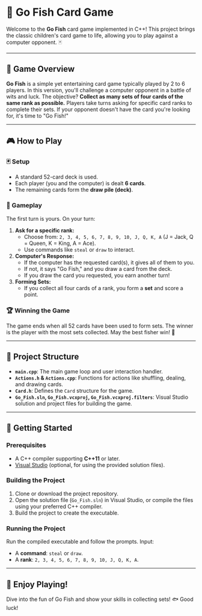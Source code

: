 # 🎣 Go Fish Card Game

Welcome to the **Go Fish** card game implemented in C++! This project brings the classic children's card game to life, allowing you to play against a computer opponent. 🃏

---

## 🌟 Game Overview
**Go Fish** is a simple yet entertaining card game typically played by 2 to 6 players. In this version, you'll challenge a computer opponent in a battle of wits and luck. The objective? **Collect as many sets of four cards of the same rank as possible.** Players take turns asking for specific card ranks to complete their sets. If your opponent doesn't have the card you're looking for, it's time to "Go Fish!"

---

## 🎮 How to Play

### 🃏 Setup
- A standard 52-card deck is used.
- Each player (you and the computer) is dealt **6 cards**.
- The remaining cards form the **draw pile (deck)**.

### 🔄 Gameplay
The first turn is yours. On your turn:
1. **Ask for a specific rank:**
   - Choose from: `2, 3, 4, 5, 6, 7, 8, 9, 10, J, Q, K, A` (J = Jack, Q = Queen, K = King, A = Ace).
   - Use commands like `steal` or `draw` to interact.
2. **Computer's Response:**
   - If the computer has the requested card(s), it gives all of them to you.
   - If not, it says "Go Fish," and you draw a card from the deck.
   - If you draw the card you requested, you earn another turn!
3. **Forming Sets:**
   - If you collect all four cards of a rank, you form a **set** and score a point.

### 🏆 Winning the Game
The game ends when all 52 cards have been used to form sets. The winner is the player with the most sets collected. May the best fisher win! 🎉

---

## 📂 Project Structure

- **`main.cpp`**: The main game loop and user interaction handler.
- **`Actions.h` & `Actions.cpp`**: Functions for actions like shuffling, dealing, and drawing cards.
- **`Card.h`**: Defines the `Card` structure for the game.
- **`Go_Fish.sln`, `Go_Fish.vcxproj`, `Go_Fish.vcxproj.filters`**: Visual Studio solution and project files for building the game.

---

## 🚀 Getting Started

### Prerequisites
- A C++ compiler supporting **C++11** or later.
- [Visual Studio](https://visualstudio.microsoft.com/) (optional, for using the provided solution files).

### Building the Project
1. Clone or download the project repository.
2. Open the solution file (`Go_Fish.sln`) in Visual Studio, or compile the files using your preferred C++ compiler.
3. Build the project to create the executable.

### Running the Project
Run the compiled executable and follow the prompts. Input:
- A **command**: `steal` or `draw`.
- A **rank**: `2, 3, 4, 5, 6, 7, 8, 9, 10, J, Q, K, A`.

---

## 🎉 Enjoy Playing!
Dive into the fun of Go Fish and show your skills in collecting sets! 🐟 Good luck!
